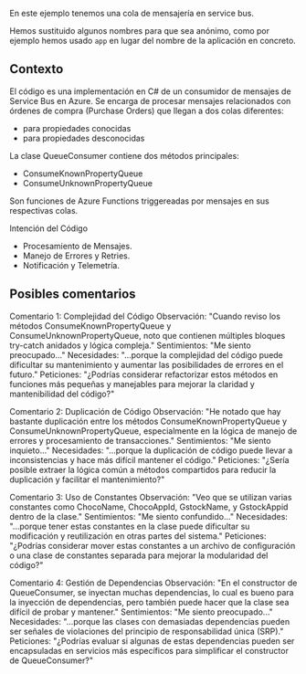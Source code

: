 En este ejemplo tenemos una cola de mensajería en service bus.

Hemos sustituido algunos nombres para que sea anónimo, como por ejemplo hemos usado `app` en lugar del nombre de la aplicación en concreto.

## Contexto

El código es una implementación en C# de un consumidor de mensajes de Service Bus en Azure.
Se encarga de procesar mensajes relacionados con órdenes de compra (Purchase Orders) que llegan a dos colas diferentes: 
- para propiedades conocidas
- para propiedades desconocidas

La clase QueueConsumer contiene dos métodos principales: 
- ConsumeKnownPropertyQueue
- ConsumeUnknownPropertyQueue
 
Son funciones de Azure Functions triggereadas por mensajes en sus respectivas colas.

Intención del Código

- Procesamiento de Mensajes.
- Manejo de Errores y Retries.
- Notificación y Telemetría.


## Posibles comentarios

Comentario 1: Complejidad del Código
Observación: "Cuando reviso los métodos ConsumeKnownPropertyQueue y ConsumeUnknownPropertyQueue, noto que contienen múltiples bloques try-catch anidados y lógica compleja."
Sentimientos: "Me siento preocupado..."
Necesidades: "...porque la complejidad del código puede dificultar su mantenimiento y aumentar las posibilidades de errores en el futuro."
Peticiones: "¿Podrías considerar refactorizar estos métodos en funciones más pequeñas y manejables para mejorar la claridad y mantenibilidad del código?"

Comentario 2: Duplicación de Código
Observación: "He notado que hay bastante duplicación entre los métodos ConsumeKnownPropertyQueue y ConsumeUnknownPropertyQueue, especialmente en la lógica de manejo de errores y procesamiento de transacciones."
Sentimientos: "Me siento inquieto..."
Necesidades: "...porque la duplicación de código puede llevar a inconsistencias y hace más difícil mantener el código."
Peticiones: "¿Sería posible extraer la lógica común a métodos compartidos para reducir la duplicación y facilitar el mantenimiento?"

Comentario 3: Uso de Constantes
Observación: "Veo que se utilizan varias constantes como ChocoName, ChocoAppId, GstockName, y GstockAppid dentro de la clase."
Sentimientos: "Me siento confundido..."
Necesidades: "...porque tener estas constantes en la clase puede dificultar su modificación y reutilización en otras partes del sistema."
Peticiones: "¿Podrías considerar mover estas constantes a un archivo de configuración o una clase de constantes separada para mejorar la modularidad del código?"

Comentario 4: Gestión de Dependencias
Observación: "En el constructor de QueueConsumer, se inyectan muchas dependencias, lo cual es bueno para la inyección de dependencias, pero también puede hacer que la clase sea difícil de probar y mantener."
Sentimientos: "Me siento preocupado..."
Necesidades: "...porque las clases con demasiadas dependencias pueden ser señales de violaciones del principio de responsabilidad única (SRP)."
Peticiones: "¿Podrías evaluar si algunas de estas dependencias pueden ser encapsuladas en servicios más específicos para simplificar el constructor de QueueConsumer?"

